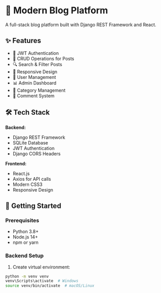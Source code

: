 # 🚀 Modern Blog Platform

A full-stack blog platform built with Django REST Framework and React.

## ✨ Features

- 🔐 JWT Authentication
- 📝 CRUD Operations for Posts
- 🔍 Search & Filter Posts
- 📱 Responsive Design
- 👤 User Management
- 📊 Admin Dashboard
- 🎯 Category Management
- 💬 Comment System

## 🛠️ Tech Stack

**Backend:**
- Django REST Framework
- SQLite Database
- JWT Authentication
- Django CORS Headers

**Frontend:**
- React.js
- Axios for API calls
- Modern CSS3
- Responsive Design

## 🚀 Getting Started

### Prerequisites
- Python 3.8+
- Node.js 14+
- npm or yarn

### Backend Setup

1. Create virtual environment:
```bash
python -m venv venv
venv\Scripts\activate  # Windows
source venv/bin/activate  # macOS/Linux